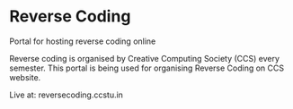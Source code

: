 # Reverse Coding
Portal for hosting reverse coding online

Reverse coding is organised by Creative Computing Society (CCS) every semester. This portal is being used for organising Reverse Coding on CCS website. 

Live at: reversecoding.ccstu.in
